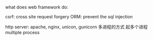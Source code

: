 what does web framework do:


csrf: cross site request forgery
ORM: prevent the sql injection

http server: apache, nginx, unicon, gunicorn
多进程的方式 起多个进程 multiple process